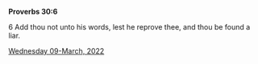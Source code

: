 **Proverbs 30:6**

6 Add thou not unto his words, lest he reprove thee, and thou be found a liar.

[Wednesday 09-March, 2022](https://t.me/s/daily_scripture)
